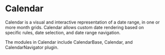Calendar
========

Calendar is a visual and interactive representation of a date range, in one or more month grids. Calendar allows custom date rendering based on specific rules, date selection, and date range navigation.

The modules in Calendar include CalendarBase, Calendar, and CalendarNavigator plugin.
